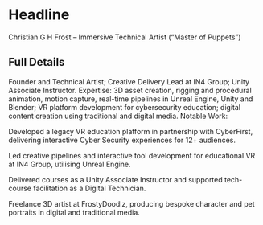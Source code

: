 # Headline

Christian G H Frost – Immersive Technical Artist (“Master of Puppets”)

## Full Details

Founder and Technical Artist; Creative Delivery Lead at IN4 Group; Unity Associate Instructor.
Expertise: 3D asset creation, rigging and procedural animation, motion capture, real-time pipelines in Unreal Engine, Unity and Blender; VR platform development for cybersecurity education; digital content creation using traditional and digital media.
Notable Work:

Developed a legacy VR education platform in partnership with CyberFirst, delivering interactive Cyber Security experiences for 12+ audiences.

Led creative pipelines and interactive tool development for educational VR at IN4 Group, utilising Unreal Engine.

Delivered courses as a Unity Associate Instructor and supported tech-course facilitation as a Digital Technician.

Freelance 3D artist at FrostyDoodlz, producing bespoke character and pet portraits in digital and traditional media.
